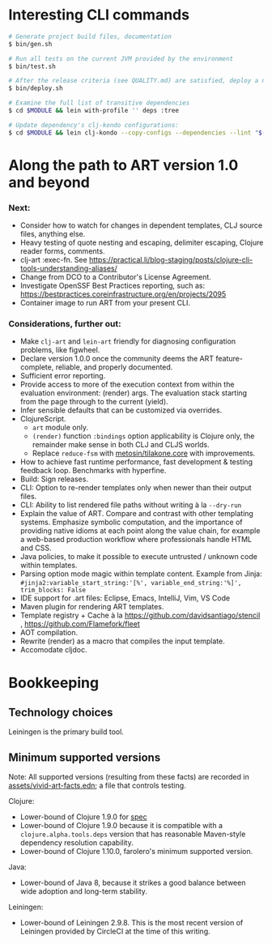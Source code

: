 # Interesting CLI commands

```bash
# Generate project build files, documentation
$ bin/gen.sh

# Run all tests on the current JVM provided by the environment
$ bin/test.sh

# After the release criteria (see QUALITY.md) are satisfied, deploy a new release
$ bin/deploy.sh

# Examine the full list of transitive dependencies
$ cd $MODULE && lein with-profile '' deps :tree

# Update dependency's clj-kondo configurations:
$ cd $MODULE && lein clj-kondo --copy-configs --dependencies --lint "$(lein classpath)"
```



# Along the path to ART version 1.0 and beyond

### Next:
- Consider how to watch for changes in dependent templates, CLJ source files, anything else.
- Heavy testing of quote nesting and escaping, delimiter escaping, Clojure reader forms, comments.
- clj-art :exec-fn. See https://practical.li/blog-staging/posts/clojure-cli-tools-understanding-aliases/
- Change from DCO to a Contributor's License Agreement.
- Investigate OpenSSF Best Practices reporting, such as: https://bestpractices.coreinfrastructure.org/en/projects/2095
- Container image to run ART from your present CLI.

### Considerations, further out:
- Make `clj-art` and `lein-art` friendly for diagnosing configuration problems, like figwheel.
- Declare version 1.0.0 once the community deems the ART feature-complete, reliable, and properly documented.
- Sufficient error reporting.
- Provide access to more of the execution context from within the evaluation environment: (render) args. The evaluation stack starting from the page through to the current (yield).
- Infer sensible defaults that can be customized via overrides.
- ClojureScript.
  - `art` module only.
  - `(render)` function `:bindings` option applicability is Clojure only, the remainder make sense in both CLJ and CLJS worlds.
  - Replace `reduce-fsm` with [metosin/tilakone.core](https://github.com/metosin/tilakone/network) with improvements.
- How to achieve fast runtime performance, fast development & testing feedback loop. Benchmarks with hyperfine.
- Build: Sign releases.
- CLI: Option to re-render templates only when newer than their output files.
- CLI: Ability to list rendered file paths without writing à la `--dry-run`
- Explain the value of ART. Compare and contrast with other templating systems. Emphasize symbolic computation, and the importance of providing native idioms at each point along the value chain, for example a web-based production workflow where professionals handle HTML and CSS.
- Java policies, to make it possible to execute untrusted / unknown code within templates.
- Parsing option mode magic within template content. Example from Jinja: `#jinja2:variable_start_string:'[%', variable_end_string:'%]', trim_blocks: False`
- IDE support for .art files: Eclipse, Emacs, IntelliJ, Vim, VS Code
- Maven plugin for rendering ART templates.
- Template registry + Cache à la https://github.com/davidsantiago/stencil , https://github.com/Flamefork/fleet
- AOT compilation.
- Rewrite (render) as a macro that compiles the input template.
- Accomodate cljdoc.



# Bookkeeping

## Technology choices
Leiningen is the primary build tool.

## Minimum supported versions
Note: All supported versions (resulting from these facts) are recorded in [assets/vivid-art-facts.edn](assets/vivid-art-facts.edn); a file that controls testing.

Clojure:
- Lower-bound of Clojure 1.9.0 for [spec](https://clojure.org/guides/spec)
- Lower-bound of Clojure 1.9.0 because it is compatible with a ``clojure.alpha.tools.deps`` version that has reasonable Maven-style dependency resolution capability.
- Lower-bound of Clojure 1.10.0, farolero's minimum supported version.

Java:
- Lower-bound of Java 8, because it strikes a good balance between wide adoption and long-term stability.

Leiningen:
- Lower-bound of Leiningen 2.9.8. This is the most recent version of Leiningen provided by CircleCI at the time of this writing.
